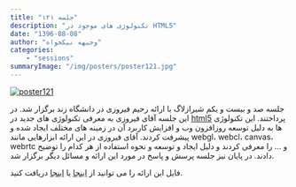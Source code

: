 ```yaml
---
title: "جلسه ۱۲۱"
description: "تکنولوژی های موجود در HTML5"
date: "1396-08-08"
author: "وجیهه نیکخواه"
categories:
    - "sessions"
summaryImage: "/img/posters/poster121.jpg"
---
```

[![poster121](../../img/posters/poster121.jpg)](../../img/poster121.jpg)

جلسه صد و بیست و یکم شیرازلاگ با ارائه رحیم فیروزی در دانشگاه زند برگزار شد. 
در این جلسه آقای فیروزی به معرفی تکنولوژی های جدید در [html5](https://www.w3.org/TR/html5/) پرداختند. این تکنولوژی ها به دلیل توسعه روزافزون وب و افزایش کاربرد آن در زمینه های مختلف ایجاد شده و پیشرفت کردند.
آقای فیروزی در این ارائه ابزارهایی مانند webgl، webcl، canvas، webrtc و ... را معرفی کردند و دلیل ایجاد و توسعه و نحوه استفاده از هر کدام را توضیح دادند.
در پایان نیز جلسه پرسش و پاسخ در مورد این ارائه و مسائل دیگر برگزار شد.

فایل این ارائه را می توانید از [اینجا](https://gitlab.com/shirazlug/resources/tree/master/presentations/session_121)
یا
 [اینجا](http://tiny.cc/shirazlug_s121)
دریافت کنید.

